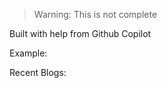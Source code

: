 > Warning: This is not complete

Built with help from Github Copilot

Example:

Recent Blogs:

<!-- blog-post-list-start -->
<!-- blog-post-list-end -->
